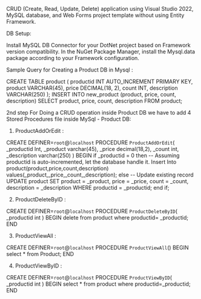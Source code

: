 CRUD (Create, Read, Update, Delete) application using Visual Studio 2022, MySQL database, and Web Forms project template without using Entity Framework.



DB Setup:

Install MySQL DB Connector for your DotNet project based on Framework version compatibility.
In the NuGet Package Manager, install the Mysql.data package according to your Framework configuration.

Sample Query for Creating a Product DB in Mysql :

CREATE TABLE product (
    productid INT AUTO_INCREMENT PRIMARY KEY,
    product VARCHAR(45),
    price DECIMAL(18, 2),
    count INT,
    description VARCHAR(250)
);
INSERT INTO new_product (product, price, count, description)
SELECT product, price, count, description
FROM product;

2nd step For Doing a CRUD operation inside Product DB we have to add 4 Stored Procedures file inside MySql - Product DB: 

1.  ProductAddOrEdit :
   
   CREATE DEFINER=`root`@`localhost` PROCEDURE `ProductAddOrEdit`(
    _productid Int,
    _product varchar(45),
    _price decimal(18,2),
    _count int,
    _description varchar(250)
)
BEGIN
    if _productid = 0 then
        -- Assuming productid is auto-incremented, let the database handle it.
        Insert Into product(product,price,count,description) values(_product,_price,_count,_description);
    else
        -- Update existing record
        UPDATE product
        SET 
            product = _product,
            price = _price,
            count = _count,
            description = _description
        WHERE productid = _productid;
    end if;

 2. ProductDeleteByID :
   
   CREATE DEFINER=`root`@`localhost` PROCEDURE `ProductDeleteByID`(
_productid int
)
BEGIN
 delete from product
 where productid= _productid;
END

 3.  ProductViewAll : 

  CREATE DEFINER=`root`@`localhost` PROCEDURE `ProductViewAll`()
BEGIN
select * from Product;
END   

4.  ProductViewByID :
   
CREATE DEFINER=`root`@`localhost` PROCEDURE `ProductViewByID`(
_productid int
)
BEGIN
  select * from product
  where productid=_productid;
END





 
